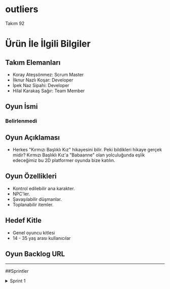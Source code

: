 # **outliers**

Takım 92

# Ürün İle İlgili Bilgiler

## Takım Elemanları

- Koray Ateşsönmez: Scrum Master
- İlknur Nazlı Koşar: Developer
- İpek Naz Sipahi: Developer
- Hilal Karakaş Sağır: Team Member

## Oyun İsmi

### Belirlenmedi

## Oyun Açıklaması
 - Herkes "Kırmızı Başlıklı Kız" hikayesini bilir. Peki bildikleri hikaye gerçek midir? Kırmızı Başlıklı Kız'a "Babaanne" olan yolculuğunda eşlik edeceğimiz bu 2D platformer oyunda bize katılın.

## Oyun Özellikleri
- Kontrol edilebilir ana karakter.
- NPC'ler.
- Şavaşılabilir düşmanlar.
- Toplanabilir itemler. 

## Hedef Kitle
- Genel oyuncu kitlesi
- 14 - 35 yaş arası kullanıcılar

## Oyun Backlog URL

--------

##Sprintler

<details>
<summary>Sprint 1</summary>

```
- **Sprint Notları**: 

- **Sprint içinde tamamlanması tahmin edilen puan**: 100 Puan

- **Puan tamamlama mantığı**: 


- **Daily Scrum**:
- **Sprint board update**:
- **Sprint Review**: 
Alınan kararlar:
Sprint Review katılımcıları: 

- **Sprint Retrospective:**
  - 
  - 
  - 
-**Diğer Notlar**:
- N/A
```
</details>
